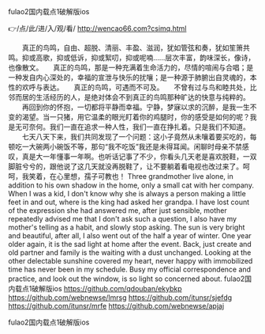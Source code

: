
fulao2国内载点1破解版ios




👉/点/此/进/入/观/看/ http://wencao66.com?csimq.html




　　真正的鸟鸣，自由、超脱、清丽、丰盈、滋润，犹如管弦和奏，犹如笙箫共鸣。抑或高歌，抑或低诉，抑或絮叨，抑或呢喃……层次丰富，韵味深长，像诗，也像散文。　　真正的鸟鸣，那是一种充满着生命活力的，尽情的喧闹与合唱；是一种发自内心深处的，幸福的宣泄与快乐的扰嚷；是一种源于肺腑出自灵魂的，本性的欢呼与表达。　　真正的鸟鸣，可遇而不可及。　　不曾有过与鸟和睦共处，比邻而居的生活经历的人，是绝对体会不到真正的鸟鸣那种旷达的快意与纯粹的。
　　再回到你的怀抱，一切都将平静而幸福。宁静，梦寐以求的沉醉，是我一生不变的渴望。当一只猪，用它温柔的眼光盯着你的鸡腿时，你的感受是如何的呢？我是无可奈何。我们一直在追求一种人性，我们一直在挣扎着。只是我们不知道。
　　七天八天下来，我们共同发现了一个问题：这小子竟然从未嚷着要买吃的，每顿吃一大碗两小碗饭不等，那句“我不吃饭”我还是未得耳闻。闲聊时母亲不禁感叹，真是大一年懂事一年啊。也听话记事了不少，你看头几天老是喜欢脱鞋，一双脚脏兮兮的，跟他说了这几天就没再脱鞋了，让不要躺着看电视也改过来了。呵呵，我笑着，在心里想，孺子可教也！
Three grandmother live alone, in addition to his own shadow in the home, only a small cat with her company.
When I was a kid, I don't know why she is always a person making a little feet in and out, where is the king had asked her grandpa.
I have lost count of the expression she had answered me, after just sensible, mother repeatedly advised me that I don't ask such a question, I also have my mother's telling as a habit, and slowly stop asking.
The sun is very bright and beautiful, after all, I also went out of the half a year of winter.
One year older again, it is the sad light at home after the event.
Back, just create and old partner and family is the waiting with a dust unchanged.
Looking at the other delectable sunshine covered my heart, never happy with immobilized time has never been in my schedule.
Busy my official correspondence and practice, and look out the window, is so light so concerned about.
fulao2国内载点1破解版ios https://github.com/qdouban/ekybkp
https://github.com/webnewse/lmrsg
https://github.com/itunsr/sjefdg
https://github.com/itunsr/mrfe
https://github.com/webnewse/apjaj





fulao2国内载点1破解版ios
